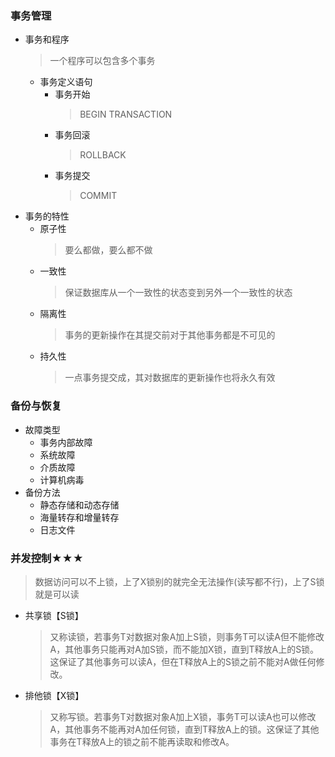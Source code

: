 ### 事务管理
  + 事务和程序
    > 一个程序可以包含多个事务
    + 事务定义语句
      + 事务开始
        > BEGIN TRANSACTION
      + 事务回滚
        > ROLLBACK
      + 事务提交
        > COMMIT
  + 事务的特性
    + 原子性
      > 要么都做，要么都不做
    + 一致性
      > 保证数据库从一个一致性的状态变到另外一个一致性的状态
    + 隔离性
      > 事务的更新操作在其提交前对于其他事务都是不可见的
    + 持久性
      > 一点事务提交成，其对数据库的更新操作也将永久有效
### 备份与恢复
  + 故障类型
    + 事务内部故障
    + 系统故障
    + 介质故障
    + 计算机病毒
  + 备份方法
    + 静态存储和动态存储
    + 海量转存和增量转存
    + 日志文件
### **并发控制★★★**
  > 数据访问可以不上锁，上了X锁别的就完全无法操作(读写都不行)，上了S锁就是可以读
  + 共享锁【S锁】
    > 又称读锁，若事务T对数据对象A加上S锁，则事务T可以读A但不能修改A，其他事务只能再对A加S锁，而不能加X锁，直到T释放A上的S锁。这保证了其他事务可以读A，但在T释放A上的S锁之前不能对A做任何修改。

  + 排他锁【X锁】
    > 又称写锁。若事务T对数据对象A加上X锁，事务T可以读A也可以修改A，其他事务不能再对A加任何锁，直到T释放A上的锁。这保证了其他事务在T释放A上的锁之前不能再读取和修改A。
